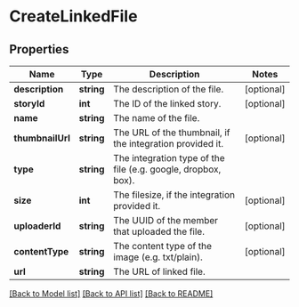 # CreateLinkedFile

## Properties
Name | Type | Description | Notes
------------ | ------------- | ------------- | -------------
**description** | **string** | The description of the file. | [optional] 
**storyId** | **int** | The ID of the linked story. | [optional] 
**name** | **string** | The name of the file. | 
**thumbnailUrl** | **string** | The URL of the thumbnail, if the integration provided it. | [optional] 
**type** | **string** | The integration type of the file (e.g. google, dropbox, box). | 
**size** | **int** | The filesize, if the integration provided it. | [optional] 
**uploaderId** | **string** | The UUID of the member that uploaded the file. | [optional] 
**contentType** | **string** | The content type of the image (e.g. txt/plain). | [optional] 
**url** | **string** | The URL of linked file. | 

[[Back to Model list]](../../README.md#documentation-for-models) [[Back to API list]](../../README.md#documentation-for-api-endpoints) [[Back to README]](../../README.md)

